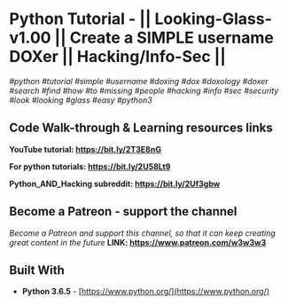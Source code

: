 # Python Tutorial - || Looking-Glass-v1.00 || Create a SIMPLE username DOXer || Hacking/Info-Sec ||

*#python* *#tutorial* *#simple* *#username* *#doxing* *#dox* *#doxology* *#doxer* *#search* *#find* *#how* *#to* *#missing* *#people*
*#hacking* *#info* *#sec* *#security* *#look* *#looking* *#glass* *#easy* *#python3*

## Code Walk-through & Learning resources links

**YouTube tutorial: https://bit.ly/2T3E8nG**

**For python tutorials: https://bit.ly/2U58Lt9**

**Python_AND_Hacking subreddit: https://bit.ly/2Uf3gbw**

## Become a Patreon - support the channel
*Become a Patreon and support this channel, so that it can keep creating great content in the future* **LINK: https://www.patreon.com/w3w3w3**

## Built With

* **Python 3.6.5** - [https://www.python.org/](https://www.python.org/)
